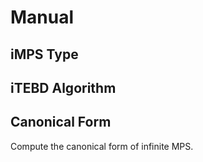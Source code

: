 # Manual

## iMPS Type

## iTEBD Algorithm

## Canonical Form

Compute the canonical form of infinite MPS.